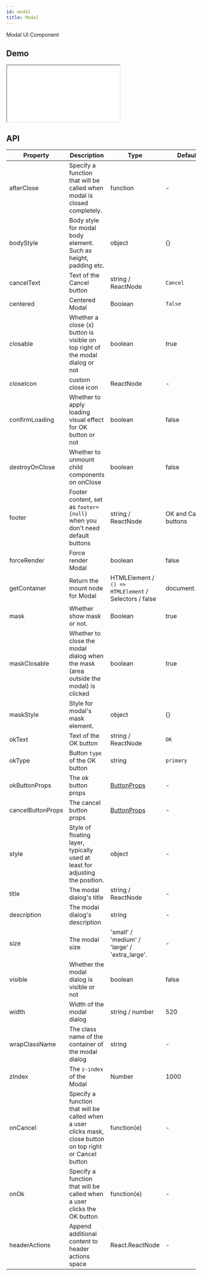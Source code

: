 ```yaml
---
id: modal
title: Modal
---
```


Modal UI Component

## Demo

<iframe src="/storybook-static/iframe.html?id=components-modal--default"></iframe>

## API

| Property          | Description                                                                                                | Type                                                  | Default               | Version |
| ----------------- | ---------------------------------------------------------------------------------------------------------- | ----------------------------------------------------- | --------------------- | ------- |
| afterClose        | Specify a function that will be called when modal is closed completely.                                    | function                                              | -                     |
| bodyStyle         | Body style for modal body element. Such as height, padding etc.                                            | object                                                | {}                    |
| cancelText        | Text of the Cancel button                                                                                  | string / ReactNode                                    | `Cancel`              |
| centered          | Centered Modal                                                                                             | Boolean                                               | `false`               |
| closable          | Whether a close (x) button is visible on top right of the modal dialog or not                              | boolean                                               | true                  |
| closeIcon         | custom close icon                                                                                          | ReactNode                                             | -                     |
| confirmLoading    | Whether to apply loading visual effect for OK button or not                                                | boolean                                               | false                 |
| destroyOnClose    | Whether to unmount child components on onClose                                                             | boolean                                               | false                 |
| footer            | Footer content, set as `footer={null}` when you don't need default buttons                                 | string / ReactNode                                    | OK and Cancel buttons |
| forceRender       | Force render Modal                                                                                         | boolean                                               | false                 |
| getContainer      | Return the mount node for Modal                                                                            | HTMLElement / `() => HTMLElement` / Selectors / false | document.body         |
| mask              | Whether show mask or not.                                                                                  | Boolean                                               | true                  |
| maskClosable      | Whether to close the modal dialog when the mask (area outside the modal) is clicked                        | boolean                                               | true                  |
| maskStyle         | Style for modal's mask element.                                                                            | object                                                | {}                    |
| okText            | Text of the OK button                                                                                      | string / ReactNode                                    | `OK`                  |
| okType            | Button `type` of the OK button                                                                             | string                                                | `primary`             |
| okButtonProps     | The ok button props                                                                                        | [ButtonProps](/components/button)                     | -                     |
| cancelButtonProps | The cancel button props                                                                                    | [ButtonProps](/components/button)                     | -                     |
| style             | Style of floating layer, typically used at least for adjusting the position.                               | object                                                | -                     |
| title             | The modal dialog's title                                                                                   | string / ReactNode                                    | -                     |
| description       | The modal dialog's description                                                                             | string                                                | -                     |
| size              | The modal size                                                                                             | 'small' / 'medium' / 'large' / 'extra_large'.         | -                     |
| visible           | Whether the modal dialog is visible or not                                                                 | boolean                                               | false                 |
| width             | Width of the modal dialog                                                                                  | string / number                                       | 520                   |
| wrapClassName     | The class name of the container of the modal dialog                                                        | string                                                | -                     |
| zIndex            | The `z-index` of the Modal                                                                                 | Number                                                | 1000                  |
| onCancel          | Specify a function that will be called when a user clicks mask, close button on top right or Cancel button | function(e)                                           | -                     |
| onOk              | Specify a function that will be called when a user clicks the OK button                                    | function(e)                                           | -                     |
| headerActions     | Append additional content to header actions space                                                          | React.ReactNode                                       | -                     |

